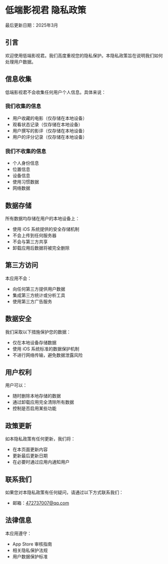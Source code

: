 # 低端影视君 隐私政策

最后更新日期：2025年3月

## 引言

欢迎使用低端影视君。我们高度重视您的隐私保护。本隐私政策旨在说明我们如何处理用户数据。

## 信息收集

低端影视君不会收集任何用户个人信息。具体来说：

### 我们收集的信息
- 用户收藏的电影（仅存储在本地设备）
- 观看状态记录（仅存储在本地设备）
- 用户撰写的影评（仅存储在本地设备）
- 用户的评分记录（仅存储在本地设备）

### 我们不收集的信息
- 个人身份信息
- 位置信息
- 设备信息
- 使用习惯数据
- 网络数据

## 数据存储

所有数据均存储在用户的本地设备上：
- 使用 iOS 系统提供的安全存储机制
- 不会上传到任何服务器
- 不会与第三方共享
- 卸载应用后数据将被完全删除

## 第三方访问

本应用不会：
- 向任何第三方提供用户数据
- 集成第三方统计或分析工具
- 使用第三方广告服务

## 数据安全

我们采取以下措施保护您的数据：
- 仅在本地设备存储数据
- 使用 iOS 系统标准的数据保护机制
- 不进行网络传输，避免数据泄露风险

## 用户权利

用户可以：
- 随时删除本地存储的数据
- 通过卸载应用完全清除所有数据
- 控制是否启用某些功能

## 政策更新

如本隐私政策有任何更新，我们将：
- 在本页面更新内容
- 更新最后更新日期
- 在必要时通过应用内通知用户

## 联系我们

如果您对本隐私政策有任何疑问，请通过以下方式联系我们：
- 邮箱：472737007@qq.com

## 法律信息

本应用遵守：
- App Store 审核指南
- 相关隐私保护法规
- 用户数据保护标准
